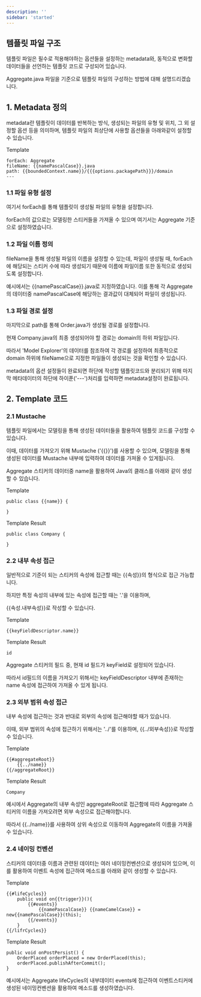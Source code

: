 ```yaml
---
description: ''
sidebar: 'started'
---
```

## 템플릿 파일 구조
템플릿 파일은 필수로 적용해야하는 옵션들을 설정하는 metadata와, 동적으로 변화할 데이터들을 선언하는 템플릿 코드로 구성되어 있습니다.

Aggregate.java 파일을 기준으로 템플릿 파일의 구성하는 방법에 대해 설명드리겠습니다.

## 1. Metadata 정의

metadata란 템플릿이 데이터를 반복하는 방식, 생성되는 파일의 유형 및 위치, 그 외 설정할 옵션 등을 의미하며, 
템플릿 파일의 최상단에 사용할 옵션들을 아래와같이 설정할 수 있습니다.

Template
```
forEach: Aggregate
fileName: {{namePascalCase}}.java
path: {{boundedContext.name}}/{{{options.packagePath}}}/domain
---
```

### 1.1 파일 유형 설정

여기서 forEach를 통해 템플릿이 생성될 파일의 유형을 설정합니다.

forEach의 값으로는 모델링한 스티커들을 가져올 수 있으며 여기서는 Aggregate 기준으로 설정하였습니다.

### 1.2 파일 이름 정의 

fileName을 통해 생성될 파일의 이름을 설정할 수 있는데, 파일이 생성될 때, forEach에 해당되는 스티커 수에 따라 생성되기 때문에 이름에 파일이름 또한 동적으로 생성되도록 설정합니다.

예시에서는 {{namePascalCase}}.java로 지정하였습니다. 이를 통해 각 Aggregate의 데이터중 namePascalCase에 해당하는 결과값이 대체되어 파일이 생성됩니다. 

### 1.3 파일 경로 설정

마지막으로 path를 통해 Order.java가 생성될 경로를 설정합니다.

현재 Company.java의 최종 생성되어야 할 경로는 domain의 하위 파일입니다.

따라서 'Model Explorer'의 데이터를 참조하여 각 경로를 설정하여 최종적으로 domain 하위에 fileName으로 지정한 파일들이 생성되는 것을 확인할 수 있습니다.

metadata의 옵션 설정들이 완료되면 하단에 작성할 템플릿코드와 분리되기 위해 마지막 메타데이터의 하단에 하이푼('---')처리를 입력하면 metadata설정이 완료됩니다.


## 2. Template 코드

### 2.1 Mustache

템플릿 파일에서는 모델링을 통해 생성된 데이터들을 활용하여 템플릿 코드를 구성할 수 있습니다.

이때, 데이터를 가져오기 위해 Mustache ('{{}}')를 사용할 수 있으며, 모델링을 통해 생성된 데이터를 Mustache 내부에 입력하여 데이터를 가져올 수 있게됩니다.

Aggregate 스티커의 데이터중 name을 활용하여 Java의 클래스를 아래와 같이 생성할 수 있습니다.

Template
```
public class {{name}} {

}
```
Template Result
```
public class Company {

}
```

### 2.2 내부 속성 접근

일반적으로 기준이 되는 스티커의 속성에 접근할 때는 {{속성}}의 형식으로 접근 가능합니다.

하지만 특정 속성의 내부에 있는 속성에 접근할 때는 '.'을 이용하며, 

{{속성.내부속성}}로 작성할 수 있습니다.

Template
```
{{keyFieldDescriptor.name}}
```
Template Result
```
id
```
Aggregate 스티커의 필드 중, 현재 id 필드가 keyField로 설정되어 있습니다. 

따라서 id필드의 이름을 가져오기 위해서는 keyFieldDescriptor 내부에 존재하는 name 속성에 접근하여 가져올 수 있게 됩니다.

### 2.3 외부 범위 속성 접근

내부 속성에 접근하는 것과 반대로 외부의 속성에 접근해야할 때가 있습니다.

이때, 외부 범위의 속성에 접근하기 위해서는 '../'를 이용하며, {{../외부속성}}로 작성할 수 있습니다.

Template
```
{{#aggregateRoot}}
    {{../name}}
{{/aggregateRoot}}
```
Template Result
```
Company
```
예시에서 Aggregate의 내부 속성인 aggregateRoot로 접근함에 따라 Aggregate 스티커의 이름을 가져오려면 외부 속성으로 접근해야합니다.

따라서 {{../name}}를 사용하여 상위 속성으로 이동하여 Aggregate의 이름을 가져올 수 있습니다.

### 2.4 네이밍 컨벤션

스티커의 데이터중 이름과 관련된 데이터는 여러 네이밍컨벤션으로 생성되어 있으며, 이를 활용하여 이벤트 속성에 접근하여 메소드를 아래와 같이 생성할 수 있습니다.

Template
```
{{#lifeCycles}}
    public void on{{trigger}}(){
        {{#events}}
            {{namePascalCase}} {{nameCamelCase}} = new{{namePascalCase}}(this);
        {{/events}}
    }
{{/lifrCycles}}
```
Template Result
```
public void onPostPersist() {
    OrderPlaced orderPlaced = new OrderPlaced(this);
    orderPlaced.publishAfterCommit();
}
```

예시에서는 Aggregate lifeCycles의 내부데이터 events에 접근하여 이벤트스티커에 생성된 네이밍컨벤션을 활용하여 메소드를 생성하였습니다.